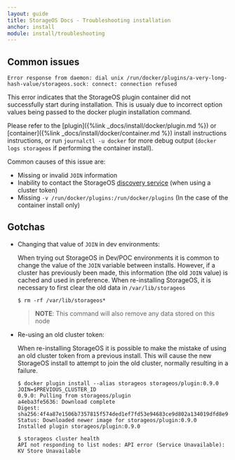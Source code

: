 ```yaml
---
layout: guide
title: StorageOS Docs - Troubleshooting installation
anchor: install
module: install/troubleshooting
---
```


## Common issues

```
Error response from daemon: dial unix /run/docker/plugins/a-very-long-hash-value/storageos.sock: connect: connection refused
```

This error indicates that the StorageOS plugin container did not successfully
start during installation. This is usualy due to incorrect option values
being passed to the docker plugin installation command.

Please refer to the [plugin]({%link _docs/install/docker/plugin.md %})
or [container]({%link _docs/install/docker/container.md %}) install instructions
instructions, or run `journalctl -u docker` for more debug output
(`docker logs storageos` if performing the container install).

Common causes of this issue are:

- Missing or invalid `JOIN` information
- Inability to contact the StorageOS [discovery service](http://docs.storageos.com/docs/install/prerequisites/clusterdiscovery)
  (when using a cluster token)
- Missing `-v /run/docker/plugins:/run/docker/plugins` (In the case of the container install only)


## Gotchas

- Changing that value of `JOIN` in dev environments:

  When trying out StorageOS in Dev/POC environments it is common to change the value of the `JOIN` variable between installs.
  However, if a cluster has previously been made, this information (the old `JOIN` value) is cached and used in preference.
  When re-installing StorageOS, it is necessary to first clear the old data in `/var/lib/storageos`
  ```
  $ rm -rf /var/lib/storageos*
  ```
  >**NOTE**: This command will also remove any data stored on this node

- Re-using an old cluster token:

  When re-installing StorageOS it is possible to make the mistake of using an old cluster token from a previous install.
  This will cause the new StorageOS install to attempt to join the old cluster, normally resulting in a failure.

  ```
  $ docker plugin install --alias storageos storageos/plugin:0.9.0 JOIN=$PREVIOUS_CLUSTER_ID
  0.9.0: Pulling from storageos/plugin
  a4eba3fe5636: Download complete 
  Digest: sha256:4f4a87e1506b7357815f574ded1ef7fd53e94683ce9d802a134019dfd8e9580a
  Status: Downloaded newer image for storageos/plugin:0.9.0
  Installed plugin storageos/plugin:0.9.0

  $ storageos cluster health
  API not responding to list nodes: API error (Service Unavailable): KV Store Unavailable
  ```
